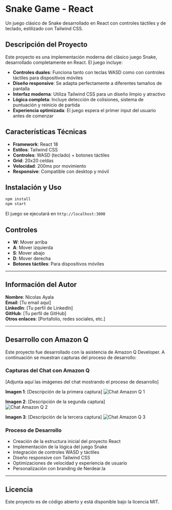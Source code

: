 # Snake Game - React

Un juego clásico de Snake desarrollado en React con controles táctiles y de teclado, estilizado con Tailwind CSS.

## Descripción del Proyecto

Este proyecto es una implementación moderna del clásico juego Snake, desarrollado completamente en React. El juego incluye:

- **Controles duales**: Funciona tanto con teclas WASD como con controles táctiles para dispositivos móviles
- **Diseño responsive**: Se adapta perfectamente a diferentes tamaños de pantalla
- **Interfaz moderna**: Utiliza Tailwind CSS para un diseño limpio y atractivo
- **Lógica completa**: Incluye detección de colisiones, sistema de puntuación y reinicio de partida
- **Experiencia optimizada**: El juego espera el primer input del usuario antes de comenzar

## Características Técnicas

- **Framework**: React 18
- **Estilos**: Tailwind CSS
- **Controles**: WASD (teclado) + botones táctiles
- **Grid**: 20x20 celdas
- **Velocidad**: 200ms por movimiento
- **Responsive**: Compatible con desktop y móvil

## Instalación y Uso

```bash
npm install
npm start
```

El juego se ejecutará en `http://localhost:3000`

## Controles

- **W**: Mover arriba
- **A**: Mover izquierda  
- **S**: Mover abajo
- **D**: Mover derecha
- **Botones táctiles**: Para dispositivos móviles

---

## Información del Autor

<!-- Sección para que el autor complete sus datos -->

**Nombre**: Nicolas Ayala  
**Email**: [Tu email aquí]  
**LinkedIn**: [Tu perfil de LinkedIn]  
**GitHub**: [Tu perfil de GitHub]  
**Otros enlaces**: [Portafolio, redes sociales, etc.]

---

## Desarrollo con Amazon Q

Este proyecto fue desarrollado con la asistencia de Amazon Q Developer. A continuación se muestran capturas del proceso de desarrollo:

<!-- Sección para adjuntar imágenes del chat con Amazon Q -->

### Capturas del Chat con Amazon Q

[Adjunta aquí las imágenes del chat mostrando el proceso de desarrollo]

**Imagen 1**: [Descripción de la primera captura]
![Chat Amazon Q 1](ruta/a/imagen1.png)

**Imagen 2**: [Descripción de la segunda captura]  
![Chat Amazon Q 2](ruta/a/imagen2.png)

**Imagen 3**: [Descripción de la tercera captura]
![Chat Amazon Q 3](ruta/a/imagen3.png)

### Proceso de Desarrollo

- Creación de la estructura inicial del proyecto React
- Implementación de la lógica del juego Snake
- Integración de controles WASD y táctiles
- Diseño responsive con Tailwind CSS
- Optimizaciones de velocidad y experiencia de usuario
- Personalización con branding de Nerdear.la

---

## Licencia

Este proyecto es de código abierto y está disponible bajo la licencia MIT.